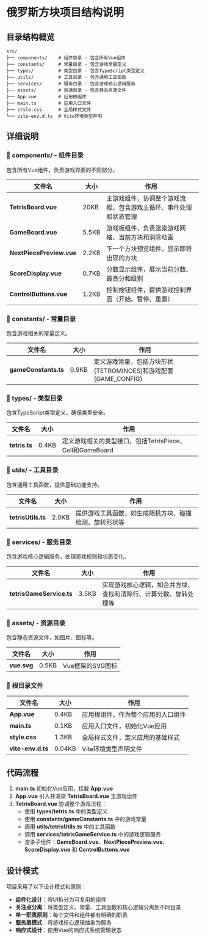 # 俄罗斯方块项目结构说明

## 目录结构概览

```
src/
├── components/    # 组件目录 - 包含所有Vue组件
├── constants/     # 常量目录 - 包含游戏常量定义
├── types/         # 类型目录 - 包含TypeScript类型定义
├── utils/         # 工具目录 - 包含通用工具函数
├── services/      # 服务目录 - 包含游戏核心逻辑服务
├── assets/        # 资源目录 - 包含静态资源文件
├── App.vue        # 应用根组件
├── main.ts        # 应用入口文件
├── style.css      # 全局样式文件
└── vite-env.d.ts  # Vite环境类型声明
```

## 详细说明

### 📁 components/ - 组件目录

包含所有Vue组件，负责游戏界面的不同部分。

| 文件名 | 大小 | 作用 |
|-------|------|------|
| **TetrisBoard.vue** | 20KB | 主游戏组件，协调整个游戏流程，包含游戏主循环、事件处理和状态管理 |
| **GameBoard.vue** | 5.5KB | 游戏板组件，负责渲染游戏网格、当前方块和消除动画 |
| **NextPiecePreview.vue** | 2.2KB | 下一个方块预览组件，显示即将出现的方块 |
| **ScoreDisplay.vue** | 0.7KB | 分数显示组件，展示当前分数、最高分和级别 |
| **ControlButtons.vue** | 1.2KB | 控制按钮组件，提供游戏控制界面（开始、暂停、重置） |

### 📁 constants/ - 常量目录

包含游戏相关的常量定义。

| 文件名 | 大小 | 作用 |
|-------|------|------|
| **gameConstants.ts** | 0.9KB | 定义游戏常量，包括方块形状(TETROMINOES)和游戏配置(GAME_CONFIG) |

### 📁 types/ - 类型目录

包含TypeScript类型定义，确保类型安全。

| 文件名 | 大小 | 作用 |
|-------|------|------|
| **tetris.ts** | 0.4KB | 定义游戏相关的类型接口，包括TetrisPiece、Cell和GameBoard |

### 📁 utils/ - 工具目录

包含通用工具函数，提供基础功能支持。

| 文件名 | 大小 | 作用 |
|-------|------|------|
| **tetrisUtils.ts** | 2.0KB | 提供游戏工具函数，如生成随机方块、碰撞检测、旋转形状等 |

### 📁 services/ - 服务目录

包含游戏核心逻辑服务，处理游戏规则和状态变化。

| 文件名 | 大小 | 作用 |
|-------|------|------|
| **tetrisGameService.ts** | 3.5KB | 实现游戏核心逻辑，如合并方块、查找和清除行、计算分数、旋转处理等 |

### 📁 assets/ - 资源目录

包含静态资源文件，如图片、图标等。

| 文件名 | 大小 | 作用 |
|-------|------|------|
| **vue.svg** | 0.5KB | Vue框架的SVG图标 |

### 📄 根目录文件

| 文件名 | 大小 | 作用 |
|-------|------|------|
| **App.vue** | 0.4KB | 应用根组件，作为整个应用的入口组件 |
| **main.ts** | 0.1KB | 应用入口文件，初始化Vue应用 |
| **style.css** | 1.3KB | 全局样式文件，定义应用的基础样式 |
| **vite-env.d.ts** | 0.04KB | Vite环境类型声明文件 |

## 代码流程

1. **main.ts** 初始化Vue应用，挂载 **App.vue**
2. **App.vue** 引入并渲染 **TetrisBoard.vue** 主游戏组件
3. **TetrisBoard.vue** 协调整个游戏流程：
   - 使用 **types/tetris.ts** 中的类型定义
   - 使用 **constants/gameConstants.ts** 中的游戏常量
   - 调用 **utils/tetrisUtils.ts** 中的工具函数
   - 调用 **services/tetrisGameService.ts** 中的游戏逻辑服务
   - 渲染子组件：**GameBoard.vue**、**NextPiecePreview.vue**、**ScoreDisplay.vue** 和 **ControlButtons.vue**

## 设计模式

项目采用了以下设计模式和原则：

- **组件化设计**：将UI拆分为可复用的组件
- **关注点分离**：将类型定义、常量、工具函数和核心逻辑分离到不同目录
- **单一职责原则**：每个文件和组件都有明确的职责
- **服务层模式**：将游戏核心逻辑抽象为服务
- **响应式设计**：使用Vue的响应式系统管理状态 
